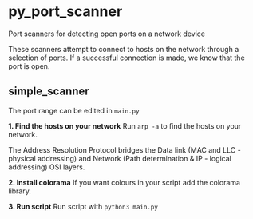 # py_port_scanner
Port scanners for detecting open ports on a network device

These scanners attempt to connect to hosts on the network through a selection of ports. If a successful connection is made, we know that the port is open.

## simple_scanner

The port range can be edited in `main.py` 

**1. Find the hosts on your network**
Run `arp -a` to find the hosts on your network.

The Address Resolution Protocol bridges the Data link (MAC and LLC - physical addressing) and Network (Path determination & IP - logical addressing) OSI layers.

**2. Install colorama**
If you want colours in your script add the colorama library.

**3. Run script**
Run script with ``python3 main.py``
